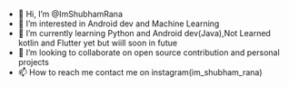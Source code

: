 - 👋 Hi, I’m @ImShubhamRana
- 👀 I’m interested in Android dev and Machine Learning
- 🌱 I’m currently learning Python and Android dev(Java),Not Learned kotlin and Flutter yet but wiill soon in futue
- 💞️ I’m looking to collaborate on open source contribution and personal projects
- 📫 How to reach me contact me on instagram(im_shubham_rana)

<!---
ImShubhamRana/ImShubhamRana is a ✨ special ✨ repository because its `README.md` (this file) appears on your GitHub profile.
You can click the Preview link to take a look at your changes.
--->
